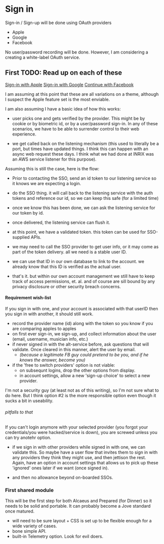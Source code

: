 

# Sign in

Sign-in / Sign-up will be done using OAuth providers 

- Apple 
- Google
- Facebook

No user/password recording will be done.  However, I am considering a creating a white-label OAuth service.

## First TODO: Read up on each of these

[Sign-in with Apple](https://developer.apple.com/sign-in-with-apple/get-started/)
[Sign-in with Google](https://developers.google.com/identity/sign-in/web/sign-in)
[Continue with Facebook](https://developers.facebook.com/docs/facebook-login/)

I am assuming at this point that these are all variations on a theme, although I suspect the Apple feature set is the most enviable.

I am also assuming I have a basic idea of how this works:
- user picks one and gets verified by the provider.  This might be by cookie or by biometric id, or by a user/password sign-in.  In any of these scenarios,
we have to be able to surrender control to their web experience.

- we get called back on the listening mechanism (this used to literally be a port, but times have updated things.  I think this can happen with an async web
request these days.  I think what we had done at INRIX was an AWS service listener for this purpose).

Assuming this is still the case, here is the flow:

- Prior to contacting the SSO, send an id token to our listening service so it knows we are expecting a login.
- do the SSO thing. it will call back to the listening service with the auth tokens and reference our id, so we can keep this safe (for a limited time)
- once we know this has been done, we can ask the listening service for our token by id.
- once delivered, the listening service can flush it.
- at this point, we have a validated token. this token can be used for SSO-supplied APIs.
- we may need to call the SSO provider to get user info, or it may come as part of the token delivery.  all we need is a stable user ID.
- we can use that ID in our own database to link to the account. we already know that this ID is verified as the actual user.

- that's it.  but within our own account management we still have to keep track of access permissions, et. al. and of course are sill bound by
any privacy disclosure or other security breach concerns.

#### Requirement wish-list
If you sign in with one, and your account is associated with that userID then you sign in with another, it should still work.
- record the provider name (id) along with the token so you know if you are comparing apples to apples
- on first ever sign-in, we sign-up, and collect information about the user (email, username, musician info, etc.)
- if never signed in with the alt-service before, ask questions that will validate. Once cleared in this manner, alert the user by email.
  - _(because a legitimate FB guy could pretend to be you, and if he knows the answer, become you)_
- if the 'free to switch providers' option is not viable:
  - on subsequnt logins, drop the other options from display.
  - in account settings, allow a new 'sign-up choice' to select a new provider.  
  
I'm not a security guy (at least not as of this writing), so I'm not sure what to do here.  But I think option #2 is the more responsible option even though
it sucks a bit in useability.

###### pitfalls to that
If you can't login anymore with your selected provider (you forgot your credentials/you were hacked/service is down), you are screwed unless you can try anotehr option.

- if we sign in with other providers while signed in with one, we can validate this.  So maybe have a user flow that invites them to sign in with any providers they think
they might use, and then jettison the rest.  Again, have an option in account settings that allows us to pick up these 'ignored' ones later if we want (once signed in).

- and then no allowance beyond on-boarded SSOs.


### First shared module

This will be the first step for both Alcaeus and Prepared (for Dinner) so it needs to be solid and portable.  It can probably become a Jove standard once matured.

- will need to be sure layout + CSS is set up to be flexible enough for a wide variety of cases.
- bone simple API.
- built-in Telemetry option. Look for evil doers.

